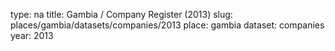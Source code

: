 type: na
title: Gambia / Company Register (2013)
slug: places/gambia/datasets/companies/2013
place: gambia
dataset: companies
year: 2013
